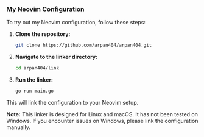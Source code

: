 ### My Neovim Configuration

To try out my Neovim configuration, follow these steps:

1. **Clone the repository:**
    ```sh
    git clone https://github.com/arpan404/arpan404.git
    ```

2. **Navigate to the linker directory:**
    ```sh
    cd arpan404/link
    ```

3. **Run the linker:**
    ```sh
    go run main.go
    ```

This will link the configuration to your Neovim setup.

**Note:** This linker is designed for Linux and macOS. It has not been tested on Windows. If you encounter issues on Windows, please link the configuration manually.